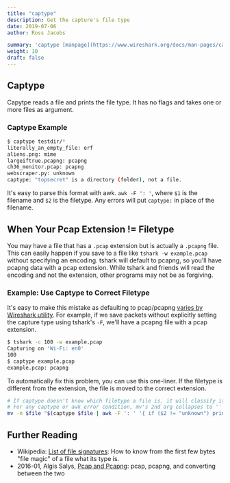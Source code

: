```yaml
---
title: "captype"
description: Get the capture's file type
date: 2019-07-06
author: Ross Jacobs

summary: 'captype [manpage](https://www.wireshark.org/docs/man-pages/captype.html) | [code](https://github.com/wireshark/wireshark/blob/master/captype.c)'
weight: 10
draft: false
---
```


## Captype

Capytpe reads a file and prints the file type. It has no flags and takes one or more files as argument.

### Captype Example

```bash
$ captype testdir/*
literally_an_empty_file: erf
aliens.png: mime
largeiftrue.pcapng: pcapng
ch36_monitor.pcap: pcapng
webscraper.py: unknown
captype: "topsecret" is a directory (folder), not a file.
```

It's easy to parse this format with awk. `awk -F ': '`, where `$1` is the filename and `$2` is the filetype.
Any errors will put `captype:` in place of the filename.

## When Your Pcap Extension != Filetype

You may have a file that has a `.pcap` extension but is actually a `.pcapng` file.
This can easily happen if you save to a file like `tshark -w example.pcap` without specifying an encoding.
tshark will default to pcapng, so you'll have pcapng data with a pcap extension.
While tshark and friends will read the encoding and not the extension, other programs may not be as forgiving.

### Example: Use Captype to Correct Filetype

It's easy to make this mistake as defaulting to pcap/pcapng [varies by Wireshark utility](/capture/sources/pipe/#piping-with-shark). For example, if we save packets without explicitly setting the capture type using tshark's `-F`, we'll have a pcapng file with a pcap extension.

```bash
$ tshark -c 100 -w example.pcap
Capturing on 'Wi-Fi: en0'
100
$ captype example.pcap
example.pcap: pcapng
```

To automatically fix this problem, you can use this one-liner. If the filetype is different from the extension, the file is moved to the correct extension.

```bash
# If captype doesn't know which filetype a file is, it will classify it as "unknown"
# For any captype or awk error condition, mv's 2nd arg collapses to '' and mv will error.
mv -n $file "$(captype $file | awk -F ': ' '{ if ($2 != "unknown") print "'${file%.*}.'"$2}')"
```

## Further Reading

* Wikipedia: [List of file signatures](https://en.wikipedia.org/wiki/List_of_file_signatures): How to know from the first few bytes "file magic" of a file what its type is.
* 2016-01, Algis Salys, [Pcap and Pcapng](http://www.algissalys.com/network-security/pcap-vs-pcapng-file-information-and-conversion): pcap, pcapng, and converting between the two
